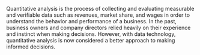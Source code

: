 Quantitative analysis is the process of collecting and evaluating measurable and verifiable data such as revenues, market share, and wages in order to understand the behavior and performance of a business. In the past, business owners and company directors relied heavily on their experience and instinct when making decisions. However, with data technology, quantitative analysis is now considered a better approach to making informed decisions.
